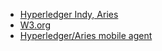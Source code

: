 - [Hyperledger Indy, Aries](https://learning.edx.org/course/course-v1:LinuxFoundationX+LFS172x+3T2019/home)
- [W3.org](https://www.w3.org)
- [Hyperledger/Aries mobile agent](https://github.com/hyperledger/aries-mobileagent-xamarin.git)
